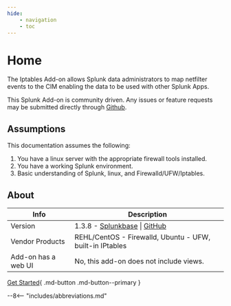 ```yaml
---
hide:
    - navigation
    - toc
---
```

# Home

The Iptables Add-on allows Splunk data administrators to map netfilter events to the CIM enabling the data to be used with other Splunk Apps.

This Splunk Add-on is community driven. Any issues or feature requests may be submitted directly through [Github](https://github.com/ZachChristensen28/TA-linux_iptables/issues).

## Assumptions

This documentation assumes the following:

1. You have a linux server with the appropriate firewall tools installed.
2. You have a working Splunk environment.
3. Basic understanding of Splunk, linux, and Firewalld/UFW/Iptables.

## About

Info | Description
------|----------
Version | 1.3.8 - [Splunkbase](https://splunkbase.splunk.com/app/4490/) \| [GitHub](https://github.com/ZachChristensen28/TA-linux_iptables)
Vendor Products | REHL/CentOS - Firewalld, Ubuntu - UFW, built-in IPtables
Add-on has a web UI | No, this add-on does not include views.

[Get Started](getting-started/prepare-logs-for-splunk){ .md-button .md-button--primary }

--8<-- "includes/abbreviations.md"
